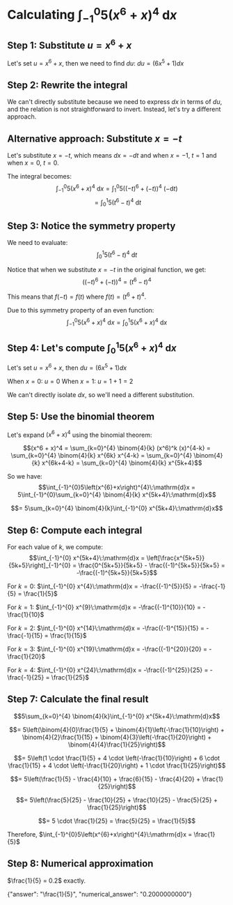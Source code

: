 # Calculating $\int_{-1}^{0}5\left(x^{6}+x\right)^{4}\:\mathrm{d}x$

## Step 1: Substitute $u = x^6 + x$
Let's set $u = x^6 + x$, then we need to find $du$:
$du = (6x^5 + 1)dx$

## Step 2: Rewrite the integral
We can't directly substitute because we need to express $dx$ in terms of $du$, and the relation is not straightforward to invert. Instead, let's try a different approach.

## Alternative approach: Substitute $x = -t$
Let's substitute $x = -t$, which means $dx = -dt$ and when $x = -1$, $t = 1$ and when $x = 0$, $t = 0$.

The integral becomes:
$$\int_{-1}^{0}5\left(x^{6}+x\right)^{4}\:\mathrm{d}x = \int_{1}^{0}5\left((-t)^{6}+(-t)\right)^{4}\:(-\mathrm{d}t)$$
$$= \int_{0}^{1}5\left(t^{6}-t\right)^{4}\:\mathrm{d}t$$

## Step 3: Notice the symmetry property
We need to evaluate:
$$\int_{0}^{1}5\left(t^{6}-t\right)^{4}\:\mathrm{d}t$$

Notice that when we substitute $x = -t$ in the original function, we get:
$$((-t)^6 + (-t))^4 = (t^6 - t)^4$$

This means that $f(-t) = f(t)$ where $f(t) = (t^6 + t)^4$.

Due to this symmetry property of an even function:
$$\int_{-1}^{0}5\left(x^{6}+x\right)^{4}\:\mathrm{d}x = \int_{0}^{1}5\left(x^{6}+x\right)^{4}\:\mathrm{d}x$$

## Step 4: Let's compute $\int_{0}^{1}5\left(x^{6}+x\right)^{4}\:\mathrm{d}x$
Let's set $u = x^6 + x$, then $du = (6x^5 + 1)dx$

When $x = 0$: $u = 0$
When $x = 1$: $u = 1 + 1 = 2$

We can't directly isolate $dx$, so we'll need a different substitution.

## Step 5: Use the binomial theorem
Let's expand $(x^6 + x)^4$ using the binomial theorem:

$$(x^6 + x)^4 = \sum_{k=0}^{4} \binom{4}{k} (x^6)^k (x)^{4-k} = \sum_{k=0}^{4} \binom{4}{k} x^{6k} x^{4-k} = \sum_{k=0}^{4} \binom{4}{k} x^{6k+4-k} = \sum_{k=0}^{4} \binom{4}{k} x^{5k+4}$$

So we have:
$$\int_{-1}^{0}5\left(x^{6}+x\right)^{4}\:\mathrm{d}x = 5\int_{-1}^{0}\sum_{k=0}^{4} \binom{4}{k} x^{5k+4}\:\mathrm{d}x$$

$$= 5\sum_{k=0}^{4} \binom{4}{k}\int_{-1}^{0} x^{5k+4}\:\mathrm{d}x$$

## Step 6: Compute each integral
For each value of $k$, we compute:
$$\int_{-1}^{0} x^{5k+4}\:\mathrm{d}x = \left[\frac{x^{5k+5}}{5k+5}\right]_{-1}^{0} = \frac{0^{5k+5}}{5k+5} - \frac{(-1)^{5k+5}}{5k+5} = -\frac{(-1)^{5k+5}}{5k+5}$$

For $k = 0$: $\int_{-1}^{0} x^{4}\:\mathrm{d}x = -\frac{(-1)^{5}}{5} = -\frac{-1}{5} = \frac{1}{5}$

For $k = 1$: $\int_{-1}^{0} x^{9}\:\mathrm{d}x = -\frac{(-1)^{10}}{10} = -\frac{1}{10}$

For $k = 2$: $\int_{-1}^{0} x^{14}\:\mathrm{d}x = -\frac{(-1)^{15}}{15} = -\frac{-1}{15} = \frac{1}{15}$

For $k = 3$: $\int_{-1}^{0} x^{19}\:\mathrm{d}x = -\frac{(-1)^{20}}{20} = -\frac{1}{20}$

For $k = 4$: $\int_{-1}^{0} x^{24}\:\mathrm{d}x = -\frac{(-1)^{25}}{25} = -\frac{-1}{25} = \frac{1}{25}$

## Step 7: Calculate the final result
$$5\sum_{k=0}^{4} \binom{4}{k}\int_{-1}^{0} x^{5k+4}\:\mathrm{d}x$$

$$= 5\left(\binom{4}{0}\frac{1}{5} + \binom{4}{1}\left(-\frac{1}{10}\right) + \binom{4}{2}\frac{1}{15} + \binom{4}{3}\left(-\frac{1}{20}\right) + \binom{4}{4}\frac{1}{25}\right)$$

$$= 5\left(1 \cdot \frac{1}{5} + 4 \cdot \left(-\frac{1}{10}\right) + 6 \cdot \frac{1}{15} + 4 \cdot \left(-\frac{1}{20}\right) + 1 \cdot \frac{1}{25}\right)$$

$$= 5\left(\frac{1}{5} - \frac{4}{10} + \frac{6}{15} - \frac{4}{20} + \frac{1}{25}\right)$$

$$= 5\left(\frac{5}{25} - \frac{10}{25} + \frac{10}{25} - \frac{5}{25} + \frac{1}{25}\right)$$

$$= 5 \cdot \frac{1}{25} = \frac{5}{25} = \frac{1}{5}$$

Therefore, $\int_{-1}^{0}5\left(x^{6}+x\right)^{4}\:\mathrm{d}x = \frac{1}{5}$

## Step 8: Numerical approximation
$\frac{1}{5} = 0.2$ exactly.

{"answer": "\\frac{1}{5}", "numerical_answer": "0.2000000000"}